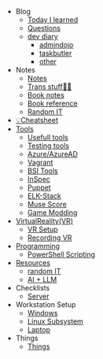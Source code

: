 - Blog
    - [Today I learned](blog/til/)
    - [Questions](blog/questions/)
    - [dev diary](blog/dev/)
        - [admindojo](blog/dev/admindojo.md)
        - [taskbutler](blog/dev/taskbutler.md)
        - [other](blog/dev/other.md)
- Notes
    - [Notes](notes/)
    - [Trans stuff🏳️‍⚧️](trans/)
    - [Book notes](booknotes/)
    - [Book reference](booknotes/books.md)
    - [Random IT](notes/random_computer.md)
- [💡Cheatsheet](cheatsheet/)
- [Tools](tools/)
    - [Usefull tools](tools/)
    - [Testing tools](tools/testing.md)
    - [Azure/AzureAD](tools/azure.md)
    - [Vagrant](tools/vagrant.md)
    - [BSI Tools](tools/bsi.md)
    - [InSpec](tools/inspec.md)
    - [Puppet](tools/puppet.md)
    - [ELK-Stack](tools/elk_logstash.md)
    - [Muse Score](tools/MuseScore.md)
    - [Game Modding](tools/gaming_modding.md)
- [VirtualReality(VR)](VirtualReality(VR)/setup/)
    - [VR Setup](VirtualReality(VR)/setup/)
    - [Recording VR](VirtualReality(VR)/recording/)
- [Programming](programming/)
    - [PowerShell Scripting](programming/PowerShell_Scripting.md)
- [Resources](resources/)
    - [random IT](resources/)
    - [AI + LLM](resources/ai_llm.md)
- Checklists
    - [Server](checklists/server.md)
- Workstation Setup
    - [Windows](setup/)
    - [Linux Subsystem](setup/windows/linuxSubsystem/)
    - [Laptop](setup/windows/laptop/)
- Things
    - [Things](things/)

